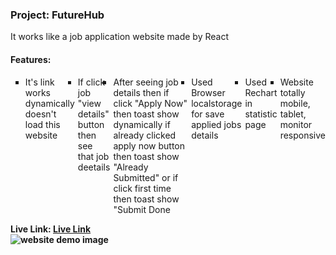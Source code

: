 ﻿<h3>Project: FutureHub</h3>
<p>It works like a job application website made by React</p>
<h4>Features:</h4>
<ul type="square" style="display:flex; gap:5px;">
  <li>It's link works dynamically doesn't load this website</li>
  <li>If click job "view details" button then see that job deetails</li>
  <li>After seeing job details then if click "Apply Now" then toast show dynamically if already clicked apply now button then toast show "Already Submitted" or if click first time then toast show "Submit Done</li>
  <li>Used Browser localstorage for save applied jobs details</li>
  <li>Used Rechart in statistic page</li>
  <li>Website totally mobile, tablet, monitor responsive</li>
</ul>
<b>Live Link: <a href="https://quiet-froyo-954e47.netlify.app/">Live Link</a><b>

<br>
<img src="url-cover.JPG" alt="website demo image">
